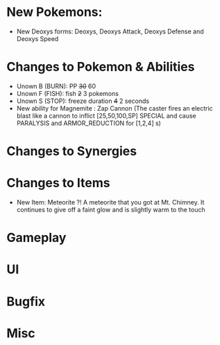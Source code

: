 # New Pokemons:

- New Deoxys forms: Deoxys, Deoxys Attack, Deoxys Defense and Deoxys Speed

# Changes to Pokemon & Abilities

- Unown B (BURN): PP ~~30~~ 60
- Unown F (FISH): fish ~~2~~ 3 pokemons
- Unown S (STOP): freeze duration ~~4~~ 2 seconds
- New ability for Magnemite : Zap Cannon (The caster fires an electric blast like a cannon to inflict [25,50,100,SP] SPECIAL and cause PARALYSIS and ARMOR_REDUCTION for [1,2,4] s)

# Changes to Synergies

# Changes to Items

- New Item: Meteorite ?! A meteorite that you got at Mt. Chimney. It continues to give off a faint glow and is slightly warm to the touch

# Gameplay

# UI

# Bugfix

# Misc
